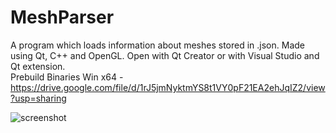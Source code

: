 # MeshParser

A program which loads information about meshes stored in .json. Made using Qt, C++ and OpenGL. Open with Qt Creator or with Visual Studio and Qt extension.  
Prebuild Binaries Win x64 - https://drive.google.com/file/d/1rJ5jmNyktmYS8t1VY0pF21EA2ehJqIZ2/view?usp=sharing  

![screenshot](https://user-images.githubusercontent.com/22977681/156153031-fc002bb7-94e2-4b8f-a717-c4b2e29b55ee.png)
